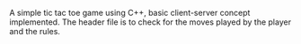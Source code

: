 A simple tic tac toe game using C++, basic client-server concept implemented. The header file is to check for the moves played by the player and the rules.

